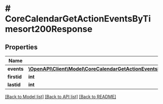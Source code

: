 # # CoreCalendarGetActionEventsByTimesort200Response

## Properties

Name | Type | Description | Notes
------------ | ------------- | ------------- | -------------
**events** | [**\OpenAPI\Client\Model\CoreCalendarGetActionEventsByCourses200ResponseGroupedbycourseInnerEventsInner[]**](CoreCalendarGetActionEventsByCourses200ResponseGroupedbycourseInnerEventsInner.md) |  |
**firstid** | **int** | firstid |
**lastid** | **int** | lastid |

[[Back to Model list]](../../README.md#models) [[Back to API list]](../../README.md#endpoints) [[Back to README]](../../README.md)
